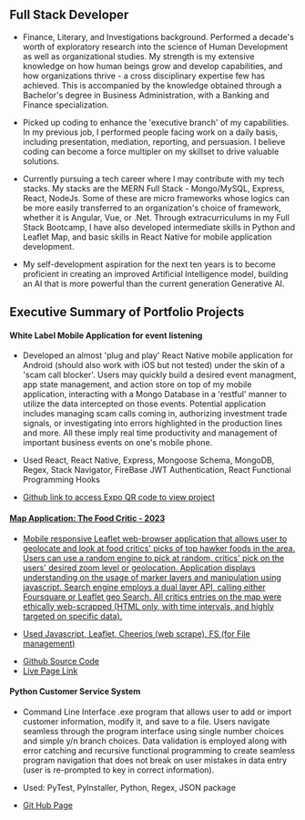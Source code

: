<h2>Full Stack Developer</h2>
<ul>
  <li>
    Finance, Literary, and Investigations background. Performed a decade's worth of exploratory research into the science of Human Development as well as organizational studies. My strength is my extensive knowledge on how human beings grow and develop capabilities, and how organizations thrive - a cross disciplinary expertise few has achieved. This is accompanied by the knowledge obtained through a Bachelor's degree in Business Administration, with a Banking and Finance specialization.
  </li>
  <p></p>
  <li>
    Picked up coding to enhance the 'executive branch' of my capabilities. In my previous job, I performed people facing work on a daily basis, including presentation, mediation, reporting, and persuasion. I believe coding can become a force multipler on my skillset to drive valuable solutions.
  </li>
  <p></p>
  <li>
    Currently pursuing a tech career where I may contribute with my tech stacks. My stacks are the MERN Full Stack - Mongo/MySQL, Express, React, NodeJs. Some of these are micro frameworks whose logics can be more easily transferred to an organization's choice of framework, whether it is Angular, Vue, or .Net. Through extracurriculums in my Full Stack Bootcamp, I have also developed intermediate skills in Python and Leaflet Map, and basic skills in React Native for mobile application development.
  </li>
  <p></p>
  <li>
    My self-development aspiration for the next ten years is to become proficient in creating an improved Artificial Intelligence model, building an AI that is more powerful than the current generation Generative AI. 
  </li>
  <p></p>
</ul>
<h2> Executive Summary of Portfolio Projects </h2>
<h4> White Label Mobile Application for event listening </h4>

<ul>
  <li>
Developed an almost 'plug and play' React Native mobile application for Android (should also work with iOS but not tested) under the skin of a 'scam call blocker'. Users may quickly build a desired event managment, app state management, and action store on top of my mobile application, interacting with a Mongo Database in a 'restful' manner to utilize the data intercepted on those events. Potential application includes managing scam calls coming in, authorizing investment trade signals, or investigating into errors highlighted in the production lines and more. All these imply real time productivity and management of important business events on one's mobile phone.
  </li>
<p></p>
  <li>
  Used React, React Native, Express, Mongoose Schema, MongoDB, Regex, Stack Navigator, FireBase JWT Authentication, React Functional Programming Hooks
  </li>
<p></p>
  <li>
<a href="https://github.com/Kern000/projectTwoFrontEnd-ReactNative" /> Github link to access Expo QR code to view project
  </li>
</ul>
<p></p>

<h4> Map Application: The Food Critic - 2023 </h4>
<ul>
  <li>
  Mobile responsive Leaflet web-browser application that allows user to geolocate and look at food critics' picks of top hawker foods in the area. Users can use a random engine to pick at random, critics' pick on the users' desired zoom level or geolocation. Application displays understanding on the usage of marker layers and manipulation using javascript. Search engine employs a dual layer API, calling either Foursquare or Leaflet geo Search. All critics entries on the map were ethically web-scrapped (HTML only, with time intervals, and highly targeted on specific data).
</li>
<p></p>
  <li>
  Used Javascript, Leaflet, Cheerios (web scrape), FS (for File management)
</li>
<p></p>
  <li>
  <a href="https://github.com/Kern000/project-one"> Github Source Code </a>
</li>
  <li>
  <a href="https://kern000.github.io/"> Live Page Link </a>
</li>
<p></p>
</ul>

<h4> Python Customer Service System </h4>
<ul>
  <li>
  Command Line Interface .exe program that allows user to add or import customer information, modify it, and save to a file. Users navigate seamless through the program interface using single number choices and simple y/n branch choices. Data validation is employed along with error catching and recursive functional programming to create seamless program navigation that does not break on user mistakes in data entry (user is re-prompted to key in correct information).  
</li>
<p></p>
  <li>
  Used: PyTest, PyInstaller, Python, Regex, JSON package
</li>
<p></p>
  <li>
    <a href="https://github.com/Kern000/mini-python-customer-service-options"> Git Hub Page </a>
</li>
</ul>
